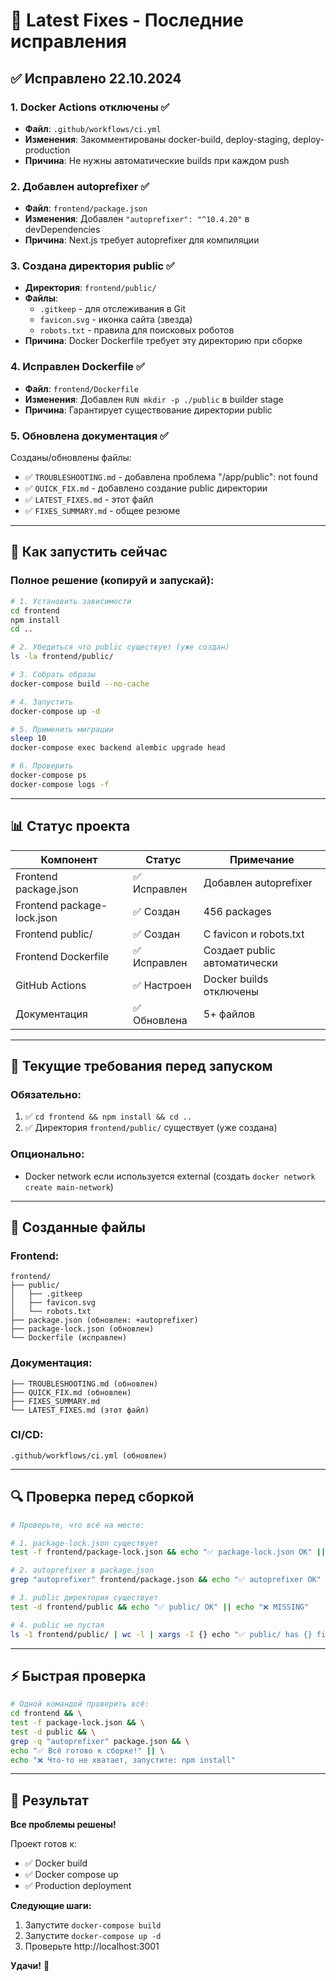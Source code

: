 # 🔧 Latest Fixes - Последние исправления

## ✅ Исправлено 22.10.2024

### 1. Docker Actions отключены ✅
- **Файл**: `.github/workflows/ci.yml`
- **Изменения**: Закомментированы docker-build, deploy-staging, deploy-production
- **Причина**: Не нужны автоматические builds при каждом push

### 2. Добавлен autoprefixer ✅
- **Файл**: `frontend/package.json`
- **Изменения**: Добавлен `"autoprefixer": "^10.4.20"` в devDependencies
- **Причина**: Next.js требует autoprefixer для компиляции

### 3. Создана директория public ✅
- **Директория**: `frontend/public/`
- **Файлы**:
  - `.gitkeep` - для отслеживания в Git
  - `favicon.svg` - иконка сайта (звезда)
  - `robots.txt` - правила для поисковых роботов
- **Причина**: Docker Dockerfile требует эту директорию при сборке

### 4. Исправлен Dockerfile ✅
- **Файл**: `frontend/Dockerfile`
- **Изменения**: Добавлен `RUN mkdir -p ./public` в builder stage
- **Причина**: Гарантирует существование директории public

### 5. Обновлена документация ✅
Созданы/обновлены файлы:
- ✅ `TROUBLESHOOTING.md` - добавлена проблема "/app/public": not found
- ✅ `QUICK_FIX.md` - добавлено создание public директории
- ✅ `LATEST_FIXES.md` - этот файл
- ✅ `FIXES_SUMMARY.md` - общее резюме

---

## 🚀 Как запустить сейчас

### Полное решение (копируй и запускай):

```bash
# 1. Установить зависимости
cd frontend
npm install
cd ..

# 2. Убедиться что public существует (уже создан)
ls -la frontend/public/

# 3. Собрать образы
docker-compose build --no-cache

# 4. Запустить
docker-compose up -d

# 5. Применить миграции
sleep 10
docker-compose exec backend alembic upgrade head

# 6. Проверить
docker-compose ps
docker-compose logs -f
```

---

## 📊 Статус проекта

| Компонент | Статус | Примечание |
|-----------|--------|------------|
| Frontend package.json | ✅ Исправлен | Добавлен autoprefixer |
| Frontend package-lock.json | ✅ Создан | 456 packages |
| Frontend public/ | ✅ Создан | С favicon и robots.txt |
| Frontend Dockerfile | ✅ Исправлен | Создает public автоматически |
| GitHub Actions | ✅ Настроен | Docker builds отключены |
| Документация | ✅ Обновлена | 5+ файлов |

---

## 🎯 Текущие требования перед запуском

### Обязательно:
1. ✅ `cd frontend && npm install && cd ..`
2. ✅ Директория `frontend/public/` существует (уже создана)

### Опционально:
- Docker network если используется external (создать `docker network create main-network`)

---

## 📁 Созданные файлы

### Frontend:
```
frontend/
├── public/
│   ├── .gitkeep
│   ├── favicon.svg
│   └── robots.txt
├── package.json (обновлен: +autoprefixer)
├── package-lock.json (обновлен)
└── Dockerfile (исправлен)
```

### Документация:
```
├── TROUBLESHOOTING.md (обновлен)
├── QUICK_FIX.md (обновлен)
├── FIXES_SUMMARY.md
└── LATEST_FIXES.md (этот файл)
```

### CI/CD:
```
.github/workflows/ci.yml (обновлен)
```

---

## 🔍 Проверка перед сборкой

```bash
# Проверьте, что всё на месте:

# 1. package-lock.json существует
test -f frontend/package-lock.json && echo "✅ package-lock.json OK" || echo "❌ MISSING"

# 2. autoprefixer в package.json
grep "autoprefixer" frontend/package.json && echo "✅ autoprefixer OK" || echo "❌ MISSING"

# 3. public директория существует
test -d frontend/public && echo "✅ public/ OK" || echo "❌ MISSING"

# 4. public не пустая
ls -1 frontend/public/ | wc -l | xargs -I {} echo "✅ public/ has {} files"
```

---

## ⚡ Быстрая проверка

```bash
# Одной командой проверить всё:
cd frontend && \
test -f package-lock.json && \
test -d public && \
grep -q "autoprefixer" package.json && \
echo "✅ Всё готово к сборке!" || \
echo "❌ Что-то не хватает, запустите: npm install"
```

---

## 🎉 Результат

**Все проблемы решены!**

Проект готов к:
- ✅ Docker build
- ✅ Docker compose up
- ✅ Production deployment

**Следующие шаги:**
1. Запустите `docker-compose build`
2. Запустите `docker-compose up -d`
3. Проверьте http://localhost:3001

**Удачи!** 🚀

